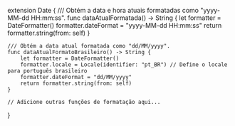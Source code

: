 extension Date {
    /// Obtém a data e hora atuais formatadas como "yyyy-MM-dd HH:mm:ss".
    func dataAtualFormatada() -> String {
        let formatter = DateFormatter()
        formatter.dateFormat = "yyyy-MM-dd HH:mm:ss"
        return formatter.string(from: self)
    }

    /// Obtém a data atual formatada como "dd/MM/yyyy".
    func dataAtualFormatoBrasileiro() -> String {
        let formatter = DateFormatter()
        formatter.locale = Locale(identifier: "pt_BR") // Define o locale para português brasileiro
        formatter.dateFormat = "dd/MM/yyyy"
        return formatter.string(from: self)
    }

    // Adicione outras funções de formatação aqui...
}
